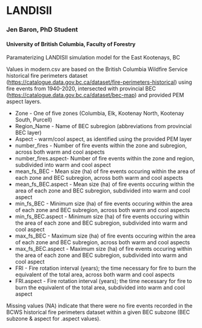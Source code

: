 # LANDISII
### Jen Baron, PhD Student
#### University of British Columbia, Faculty of Forestry

Paramaterizing LANDISII simulation model for the East Kootenays, BC

Values in modern.csv are based on the British Columbia Wildfire Service historical fire perimeters dataset (https://catalogue.data.gov.bc.ca/dataset/fire-perimeters-historical) using fire events from 1940-2020, intersected with provincial BEC (https://catalogue.data.gov.bc.ca/dataset/bec-map) and provided PEM aspect layers. 

- Zone - One of five zones (Columbia, Elk, Kootenay North, Kootenay South, Purcell)
- Region_Name - Name of BEC subregion (abbreviations from provincial BEC layer)
- Aspect - warm/cool aspect, as identified using the provided PEM layer
- number_fires - Number of fire events within the zone and subregion, across both warm and cool aspects
- number_fires.aspect- Number of fire events within the zone and region, subdivided into warm and cool aspect
- mean_fs_BEC - Mean size (ha) of fire events occuring within the area of each zone and BEC subregion, across both warm and cool aspects
- mean_fs_BEC.aspect - Mean size (ha) of fire events occuring within the area of each zone and BEC subregion, subdivided into warm and cool aspect
- min_fs_BEC - Minimum size (ha) of fire events occuring within the area of each zone and BEC subregion, across both warm and cool aspects
- min_fs_BEC.aspect - Minimum size (ha) of fire events occuring within the area of each zone and BEC subregion, subdivided into warm and cool aspect
- max_fs_BEC - Maximum size (ha) of fire events occuring  within the area of each zone and BEC subregion, across both warm and cool aspects
- max_fs_BEC.aspect - Maximum size (ha) of fire events occuring within the area of each zone and BEC subregion, subdivided into warm and cool aspect
- FRI - Fire rotation interval (years); the time necessary for fire to burn the equivalent of the total area, across both warm and cool aspects
- FRI.aspect - Fire rotation interval (years); the time necessary for fire to burn the equivalent of the total area, subdivided into warm and cool aspect


Missing values (NA) indicate that there were no fire events recorded in the BCWS historical fire perimeters dataset within a given BEC subzone (BEC subzone & aspect for .aspect values).
